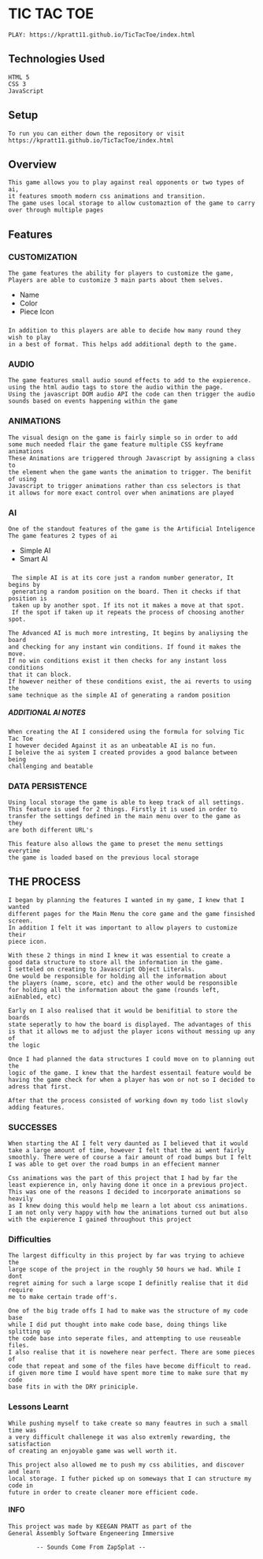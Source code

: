 # TIC TAC TOE
	PLAY: https://kpratt11.github.io/TicTacToe/index.html

## Technologies Used
	HTML 5
	CSS 3
	JavaScript

## Setup
	To run you can either down the repository or visit https://kpratt11.github.io/TicTacToe/index.html

## Overview
	This game allows you to play against real opponents or two types of ai,
	it features smooth modern css animations and transition.
	The game uses local storage to allow customaztion of the game to carry 
	over through multiple pages

## Features
### CUSTOMIZATION
	The game features the ability for players to customize the game, 
	Players are able to customize 3 main parts about them selves.
	

 - Name
 - Color
 - Piece Icon
### 
	In addition to this players are able to decide how many round they wish to play 
	in a best of format. This helps add additional depth to the game.

### AUDIO
	The game features small audio sound effects to add to the expierence. 
	using the html audio tags to store the audio within the page.
	Using the javascript DOM audio API the code can then trigger the audio
	sounds based on events happening within the game

### ANIMATIONS
	The visual design on the game is fairly simple so in order to add
	some much needed flair the game feature multiple CSS keyframe animations
	These Animations are triggered through Javascript by assigning a class to
	the element when the game wants the animation to trigger. The benifit of using 
	Javascript to trigger animations rather than css selectors is that 
	it allows for more exact control over when animations are played

### AI 
	One of the standout features of the game is the Artificial Inteligence
	The game features 2 types of ai 
	

 - Simple AI
 - Smart AI
 ### 
	 The simple AI is at its core just a random number generator, It begins by 
	 generating a random position on the board. Then it checks if that position is 
	 taken up by another spot. If its not it makes a move at that spot.
	 If the spot if taken up it repeats the process of choosing another spot.

	The Advanced AI is much more intresting, It begins by analiysing the board 
	and checking for any instant win conditions. If found it makes the move.
	If no win conditions exist it then checks for any instant loss conditions
	that it can block.
	If however neither of these conditions exist, the ai reverts to using the
	same technique as the simple AI of generating a random position

##### ADDITIONAL AI NOTES
	When creating the AI I considered using the formula for solving Tic Tac Toe
	I however decided Against it as an unbeatable AI is no fun.
	I beleive the ai system I created provides a good balance between being 
	challenging and beatable

### DATA PERSISTENCE 
	Using local storage the game is able to keep track of all settings.
	This feature is used for 2 things. Firstly it is used in order to 
	transfer the settings defined in the main menu over to the game as they 
	are both different URL's 
	
	This feature also allows the game to preset the menu settings everytime 
	the game is loaded based on the previous local storage 

## THE PROCESS
	I began by planning the features I wanted in my game, I knew that I wanted
	different pages for the Main Menu the core game and the game finsished screen. 
	In addition I felt it was important to allow players to customize their 
	piece icon.
	
	With these 2 things in mind I knew it was essential to create a 
	good data structure to store all the information in the game.
	I setteled on creating to Javascript Object Literals. 
	One would be responsible for holding all the information about 
	the players (name, score, etc) and the other would be responsible 
	for holding all the information about the game (rounds left, aiEnabled, etc)
	
	Early on I also realised that it would be benifitial to store the boards 
	state seperatly to how the board is displayed. The advantages of this
	is that it allows me to adjust the player icons without messing up any of 
	the logic
	
	Once I had planned the data structures I could move on to planning out the 
	logic of the game. I knew that the hardest essentail feature would be 
	having the game check for when a player has won or not so I decided to 
	adress that first.

	After that the process consisted of working down my todo list slowly 
	adding features.

### SUCCESSES 
	When starting the AI I felt very daunted as I believed that it would 
	take a large amount of time, however I felt that the ai went fairly 
	smoothly. There were of course a fair amount of road bumps but I felt
	I was able to get over the road bumps in an effecient manner 

	Css animations was the part of this project that I had by far the 
	least expierence in, only having done it once in a previous project.
	This was one of the reasons I decided to incorporate animations so heavily
	as I knew doing this would help me learn a lot about css animations.
	I am not only very happy with how the animations turned out but also 
	with the expierence I gained throughout this project

### Difficulties 
	The largest difficulty in this project by far was trying to achieve the 
	large scope of the project in the roughly 50 hours we had. While I dont 
	regret aiming for such a large scope I definitly realise that it did require
	me to make certain trade off's. 

	One of the big trade offs I had to make was the structure of my code base
	while I did put thought into make code base, doing things like splitting up
	the code base into seperate files, and attempting to use reuseable files.
	I also realise that it is nowehere near perfect. There are some pieces of 
	code that repeat and some of the files have become difficult to read.
	if given more time I would have spent more time to make sure that my code 
	base fits in with the DRY priniciple. 
### Lessons Learnt
	While pushing myself to take create so many feautres in such a small time was
	a very difficult challenege it was also extremly rewarding, the satisfaction 
	of creating an enjoyable game was well worth it. 

	This project also allowed me to push my css abilities, and discover and learn
	local storage. I futher picked up on someways that I can structure my code in
	future in order to create cleaner more efficient code.
#### INFO

	This project was made by KEEGAN PRATT as part of the 
	General Assembly Software Engeneering Immersive 

			-- Sounds Come From ZapSplat -- 

